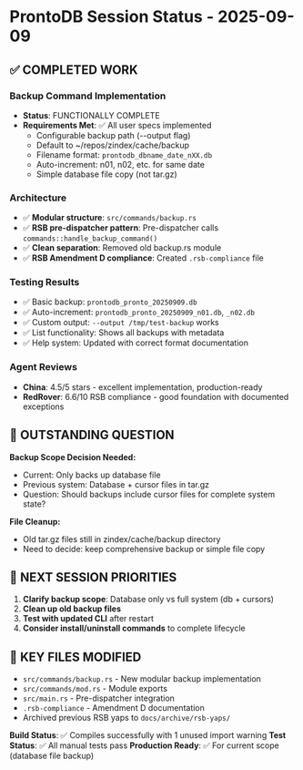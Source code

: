 # ProntoDB Session Status - 2025-09-09

## ✅ COMPLETED WORK

### Backup Command Implementation
- **Status**: FUNCTIONALLY COMPLETE 
- **Requirements Met**: ✅ All user specs implemented
  - Configurable backup path (--output flag)
  - Default to ~/repos/zindex/cache/backup  
  - Filename format: `prontodb_dbname_date_nXX.db`
  - Auto-increment: n01, n02, etc. for same date
  - Simple database file copy (not tar.gz)

### Architecture
- ✅ **Modular structure**: `src/commands/backup.rs`
- ✅ **RSB pre-dispatcher pattern**: Pre-dispatcher calls `commands::handle_backup_command()`
- ✅ **Clean separation**: Removed old backup.rs module
- ✅ **RSB Amendment D compliance**: Created `.rsb-compliance` file

### Testing Results  
- ✅ Basic backup: `prontodb_pronto_20250909.db`
- ✅ Auto-increment: `prontodb_pronto_20250909_n01.db`, `_n02.db`
- ✅ Custom output: `--output /tmp/test-backup` works
- ✅ List functionality: Shows all backups with metadata
- ✅ Help system: Updated with correct format documentation

### Agent Reviews
- **China**: 4.5/5 stars - excellent implementation, production-ready
- **RedRover**: 6.6/10 RSB compliance - good foundation with documented exceptions

## 🤔 OUTSTANDING QUESTION

**Backup Scope Decision Needed:**
- Current: Only backs up database file  
- Previous system: Database + cursor files in tar.gz
- Question: Should backups include cursor files for complete system state?

**File Cleanup:**
- Old tar.gz files still in zindex/cache/backup directory
- Need to decide: keep comprehensive backup or simple file copy

## 🎯 NEXT SESSION PRIORITIES

1. **Clarify backup scope**: Database only vs full system (db + cursors)
2. **Clean up old backup files** 
3. **Test with updated CLI** after restart
4. **Consider install/uninstall commands** to complete lifecycle

## 📁 KEY FILES MODIFIED
- `src/commands/backup.rs` - New modular backup implementation
- `src/commands/mod.rs` - Module exports
- `src/main.rs` - Pre-dispatcher integration  
- `.rsb-compliance` - Amendment D documentation
- Archived previous RSB yaps to `docs/archive/rsb-yaps/`

**Build Status**: ✅ Compiles successfully with 1 unused import warning
**Test Status**: ✅ All manual tests pass
**Production Ready**: ✅ For current scope (database file backup)